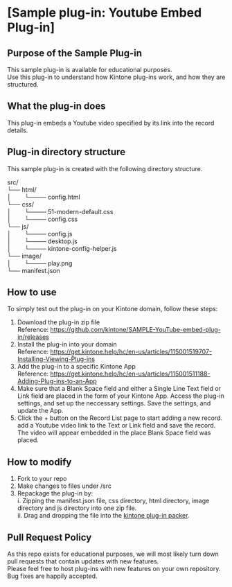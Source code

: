 # [Sample plug-in: Youtube Embed Plug-in]
## Purpose of the Sample Plug-in
This sample plug-in is available for educational purposes.  
Use this plug-in to understand how Kintone plug-ins work, and how they are structured.

## What the plug-in does
This plug-in embeds a Youtube video specified by its link into the record details.

## Plug-in directory structure
This sample plug-in is created with the following directory structure.

src/  
└── html/  
│        └──── config.html  
└── css/  
│        └──── 51-modern-default.css  
│        └──── config.css  
└── js/  
│        └──── config.js  
│        └──── desktop.js  
│        └──── kintone-config-helper.js  
└── image/  
│        └──── play.png  
└── manifest.json  

## How to use
To simply test out the plug-in on your Kintone domain, follow these steps:

1. Download the plug-in zip file  
Reference: https://github.com/kintone/SAMPLE-YouTube-embed-plug-in/releases
2. Install the plug-in into your domain  
Reference: https://get.kintone.help/hc/en-us/articles/115001519707-Installing-Viewing-Plug-ins
3. Add the plug-in to a specific Kintone App  
Reference: https://get.kintone.help/hc/en-us/articles/115001511188-Adding-Plug-ins-to-an-App
4. Make sure that a Blank Space field and either a Single Line Text field or Link field are placed in the form of your Kintone App. Access the plug-in settings, and set up the neccessary settings. Save the settings, and update the App.
5. Click the + button on the Record List page to start adding a new record. add a Youtube video link to the Text or Link field and save the record. The video will appear embedded in the place Blank Space field was placed.

## How to modify
1. Fork to your repo
2. Make changes to files under /src
3. Repackage the plug-in by:  
 i. Zipping the manifest.json file, css directory, html directory, image directory and js directory into one zip file.  
 ii. Drag and dropping the file into the [kintone plug-in packer](https://kintone.github.io/plugin-packer/).

## Pull Request Policy
As this repo exists for educational purposes, we will most likely turn down pull requests that contain updates with new features.  
Please feel free to host plug-ins with new features on your own repository.  
Bug fixes are happily accepted.
